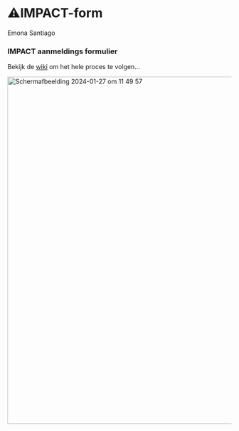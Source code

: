 # ⚠️IMPACT-form
Emona Santiago
### IMPACT aanmeldings formulier 
Bekijk de [wiki](https://github.com/EmonaSantiago/IMPACT-form/wiki) om het hele proces te volgen...


<img width="780" alt="Schermafbeelding 2024-01-27 om 11 49 57" src="https://github.com/EmonaSantiago/IMPACT-form/assets/90447045/7d512871-1dc8-4923-b733-ad0f5d718ca2">
